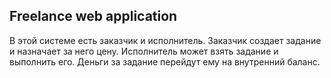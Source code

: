 ## Freelance web application

В этой системе есть заказчик и исполнитель.
Заказчик создает задание и назначает за него цену. Исполнитель может взять задание и выполнить его. Деньги за задание перейдут ему на внутренний баланс.
